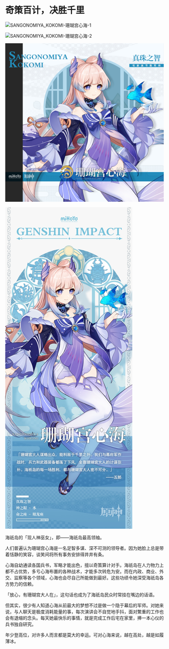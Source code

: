 # 奇策百计，决胜千里

![SANGONOMIYA_KOKOMI-珊瑚宫心海-1](./../D动图/SANGONOMIYA_KOKOMI-珊瑚宫心海-1.gif)

![SANGONOMIYA_KOKOMI-珊瑚宫心海-2](./../D动图/SANGONOMIYA_KOKOMI-珊瑚宫心海-2.gif)

![SANGONOMIYA_KOKOMI-珊瑚宫心海](./../B方形卡/SANGONOMIYA_KOKOMI-珊瑚宫心海.jpg)

![SANGONOMIYA_KOKOMI-珊瑚宫心海](./../C立绘/SANGONOMIYA_KOKOMI-珊瑚宫心海.jpg)

海祇岛的「现人神巫女」，即——海祇岛最高领袖。

人们普遍认为珊瑚宫心海是一名足智多谋、深不可测的领导者。因为她脸上总是带着恬静的笑容，谈笑间将所有事务安排得井井有条。

心海自幼通读各国兵书，军略才能出色，擅以奇策算计对手。海祇岛在人力物力上都不占优势，多亏心海布置的各种战术，才能多次转危为安。而在内政、商业、外交、监察等各个领域，心海也会尽自己所能做到最好。这些功绩令她深受海祇岛各方势力的信赖。

「放心，有珊瑚宫大人在」，这句话也成为了海祇岛民众时常挂在嘴边的话语。

但其实，很少有人知道心海从前最大的梦想不过是做一个隐于幕后的军师。对她来说，与人聊天是极度消耗能量的事，每次演讲会不自觉地手抖，面对繁重的工作也会有退缩的念头。每天她最快乐的事情，就是完成工作后宅在家里，捧一本心仪的兵书独自研究。

年少登高位，对许多人而言都是莫大的幸运。可对心海来说，越在高处，越是如履薄冰。